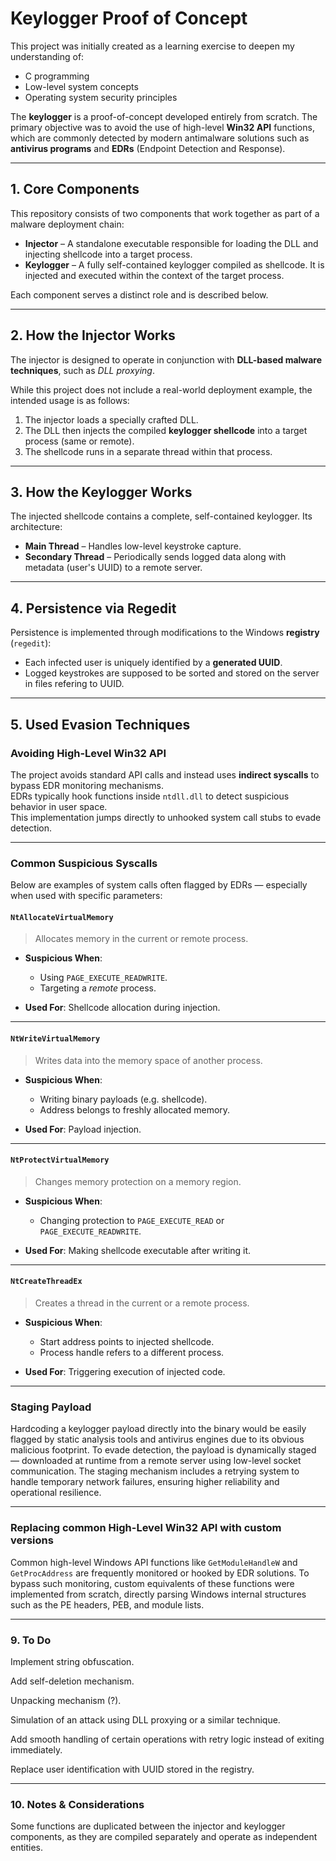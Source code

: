 # Keylogger Proof of Concept

This project was initially created as a learning exercise to deepen my understanding of:

- C programming  
- Low-level system concepts  
- Operating system security principles  

The **keylogger** is a proof-of-concept developed entirely from scratch. The primary objective was to avoid the use of high-level **Win32 API** functions, which are commonly detected by modern antimalware solutions such as **antivirus programs** and **EDRs** (Endpoint Detection and Response).

---

## 1. Core Components

This repository consists of two components that work together as part of a malware deployment chain:

- **Injector** – A standalone executable responsible for loading the DLL and injecting shellcode into a target process.  
- **Keylogger** – A fully self-contained keylogger compiled as shellcode. It is injected and executed within the context of the target process.

Each component serves a distinct role and is described below.

---

## 2. How the Injector Works

The injector is designed to operate in conjunction with **DLL-based malware techniques**, such as *DLL proxying*.

While this project does not include a real-world deployment example, the intended usage is as follows:

1. The injector loads a specially crafted DLL.
2. The DLL then injects the compiled **keylogger shellcode** into a target process (same or remote).
3. The shellcode runs in a separate thread within that process.

---

## 3. How the Keylogger Works

The injected shellcode contains a complete, self-contained keylogger. Its architecture:

- **Main Thread** – Handles low-level keystroke capture.
- **Secondary Thread** – Periodically sends logged data along with metadata (user's UUID) to a remote server.

---

## 4. Persistence via Regedit

Persistence is implemented through modifications to the Windows **registry** (`regedit`):

- Each infected user is uniquely identified by a **generated UUID**.
- Logged keystrokes are supposed to be sorted and stored on the server in files refering to UUID.

---

## 5. Used Evasion Techniques

### Avoiding High-Level Win32 API

The project avoids standard API calls and instead uses **indirect syscalls** to bypass EDR monitoring mechanisms.  
EDRs typically hook functions inside `ntdll.dll` to detect suspicious behavior in user space.  
This implementation jumps directly to unhooked system call stubs to evade detection.

---

### Common Suspicious Syscalls

Below are examples of system calls often flagged by EDRs — especially when used with specific parameters:

#### `NtAllocateVirtualMemory`

> Allocates memory in the current or remote process.

- **Suspicious When**:
  - Using `PAGE_EXECUTE_READWRITE`.
  - Targeting a *remote* process.

- **Used For**: Shellcode allocation during injection.

---

#### `NtWriteVirtualMemory`

> Writes data into the memory space of another process.

- **Suspicious When**:
  - Writing binary payloads (e.g. shellcode).
  - Address belongs to freshly allocated memory.

- **Used For**: Payload injection.

---

#### `NtProtectVirtualMemory`

> Changes memory protection on a memory region.

- **Suspicious When**:
  - Changing protection to `PAGE_EXECUTE_READ` or `PAGE_EXECUTE_READWRITE`.

- **Used For**: Making shellcode executable after writing it.

---

#### `NtCreateThreadEx`

> Creates a thread in the current or a remote process.

- **Suspicious When**:
  - Start address points to injected shellcode.
  - Process handle refers to a different process.

- **Used For**: Triggering execution of injected code.

---

### Staging Payload

Hardcoding a keylogger payload directly into the binary would be easily flagged by static analysis tools and antivirus engines due to its obvious malicious footprint.
To evade detection, the payload is dynamically staged — downloaded at runtime from a remote server using low-level socket communication.
The staging mechanism includes a retrying system to handle temporary network failures, ensuring higher reliability and operational resilience. 

---

### Replacing common High-Level Win32 API with custom versions

Common high-level Windows API functions like `GetModuleHandleW` and `GetProcAddress` are frequently monitored or hooked by EDR solutions.
To bypass such monitoring, custom equivalents of these functions were implemented from scratch, directly parsing Windows internal structures such as the PE headers, PEB, and module lists.

---

### 9. To Do

Implement string obfuscation.

Add self-deletion mechanism.

Unpacking mechanism (?).

Simulation of an attack using DLL proxying or a similar technique.

Add smooth handling of certain operations with retry logic instead of exiting immediately.

Replace user identification with UUID stored in the registry.

---

### 10. Notes & Considerations

Some functions are duplicated between the injector and keylogger components, as they are compiled separately and operate as independent entities.

